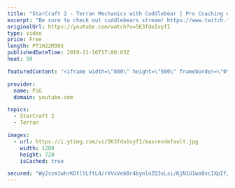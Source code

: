 ```yaml
---
title: "StarCraft 2 - Terran Mechanics with Cuddlebear | Pro Coaching #1"
excerpt: "Be sure to check out cuddlebears stream! https://www.twitch.tv/imcuddlebear   Like the content? Then consider to leave a thumbs up and subscribe! ;) If you wish to support me please consider supporting my patreon: https://www.patreon.com/PiGSC2 Videos don’t appear in your feed and you want to get notified"
originalUrl: https://youtube.com/watch?v=5K3fdo1vyfI
type: video
price: Free
length: PT1H22M30S
publishedDateTime: 2019-11-16T17:00:03Z
heat: 50

featuredContent: "<iframe width=\"800\" height=\"500\" frameborder=\"0\" src=\"https://www.youtube.com/embed/5K3fdo1vyfI\" allow=\"accelerometer; autoplay; encrypted-media; gyroscope; picture-in-picture\" allowfullscreen></iframe>"

provider:
  name: PiG
  domain: youtube.com

topics:
  - StarCraft 2
  - Terran

images:
  - url: https://i.ytimg.com/vi/5K3fdo1vyfI/maxresdefault.jpg
    width: 1280
    height: 720
    isCached: true

secured: "Wy2szm1whrKGtlYLftL4/rVVxVeb8r4bynlnZQ3sLsi/KjN1U1wo8vcIXpIf/RBHyqlM6qWWBCPwFFYxKppoVGzN5WhR1+VlhBW3UoBYw2OJL0M68kLqIdMiDRFMxmJgs67q9hfW9tRgBlodvII1+xPKNw0AMiMjDDVQ6xnnBzejxWOH0PTA1CIy9TnWDE0viQkl2UdtY77z5AW4A4wczEaGsA8E6EXGCPOFm8XCMESuRlz4uwRbE7G9rg/iGF6EGPYVHGKljDaMkt36z1ezNa+dsG6nmb0lGf9x0ygfY52hUDyLF0kinns3Pgp28IyPb7zkGp69dBy+ZhgLUsYyOnEGgA2wTZM6WOOUKQ9am6qSQLAV3tQitizzpCYxeSzAoQPOj2nrE9SDNWsCe3JeY3AzK1biguiMb9xoCJTdIQQ=;ZrOJ/SnLxHYvvArI2k2k2g=="
---
```



